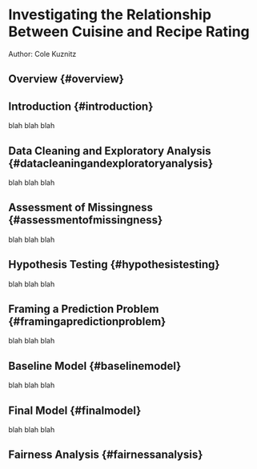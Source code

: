 
# Investigating the Relationship Between Cuisine and Recipe Rating
Author: Cole Kuznitz  

## Overview {#overview}


## Introduction {#introduction}
blah blah blah 

## Data Cleaning and Exploratory Analysis {#datacleaningandexploratoryanalysis}
blah blah blah 

## Assessment of Missingness {#assessmentofmissingness}
blah blah blah 

## Hypothesis Testing {#hypothesistesting}
blah blah blah

## Framing a Prediction Problem {#framingapredictionproblem}
blah blah blah 

## Baseline Model {#baselinemodel}
blah blah blah

## Final Model {#finalmodel}
blah blah blah

## Fairness Analysis {#fairnessanalysis}
